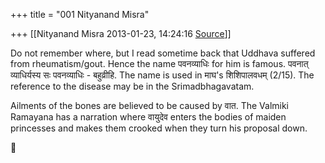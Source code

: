 +++
title = "001 Nityanand Misra"

+++
[[Nityanand Misra	2013-01-23, 14:24:16 [Source](https://groups.google.com/g/bvparishat/c/vrls2O2DwIs)]]



  
Do not remember where, but I read sometime back that Uddhava suffered from rheumatism/gout. Hence the name पवनव्याधिः for him is famous. पवनात् व्याधिर्यस्य सः पवनव्याधिः - बहुव्रीहि. The name is used in माघ's शिशिपालवधम् (2/15). The reference to the disease may be in the Srimadbhagavatam.  
  
Ailments of the bones are believed to be caused by वात. The Valmiki Ramayana has a narration where वायुदेव enters the bodies of maiden princesses and makes them crooked when they turn his proposal down.



